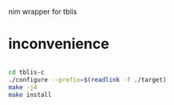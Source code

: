 nim wrapper for tblis

# inconvenience

```bash

cd tblis-c
./configure --prefix=$(readlink -f ./target)
make -j4
make install
```
